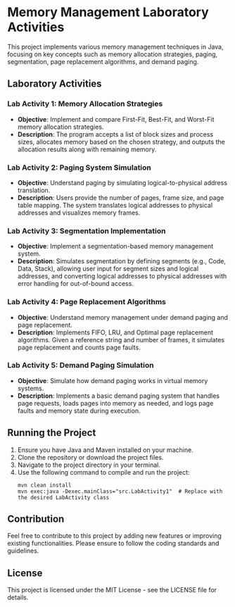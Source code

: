 # Memory Management Laboratory Activities

This project implements various memory management techniques in Java, focusing on key concepts such as memory allocation strategies, paging, segmentation, page replacement algorithms, and demand paging.

## Laboratory Activities

### Lab Activity 1: Memory Allocation Strategies
- **Objective**: Implement and compare First-Fit, Best-Fit, and Worst-Fit memory allocation strategies.
- **Description**: The program accepts a list of block sizes and process sizes, allocates memory based on the chosen strategy, and outputs the allocation results along with remaining memory.

### Lab Activity 2: Paging System Simulation
- **Objective**: Understand paging by simulating logical-to-physical address translation.
- **Description**: Users provide the number of pages, frame size, and page table mapping. The system translates logical addresses to physical addresses and visualizes memory frames.

### Lab Activity 3: Segmentation Implementation
- **Objective**: Implement a segmentation-based memory management system.
- **Description**: Simulates segmentation by defining segments (e.g., Code, Data, Stack), allowing user input for segment sizes and logical addresses, and converting logical addresses to physical addresses with error handling for out-of-bound access.

### Lab Activity 4: Page Replacement Algorithms
- **Objective**: Understand memory management under demand paging and page replacement.
- **Description**: Implements FIFO, LRU, and Optimal page replacement algorithms. Given a reference string and number of frames, it simulates page replacement and counts page faults.

### Lab Activity 5: Demand Paging Simulation
- **Objective**: Simulate how demand paging works in virtual memory systems.
- **Description**: Implements a basic demand paging system that handles page requests, loads pages into memory as needed, and logs page faults and memory state during execution.

## Running the Project

1. Ensure you have Java and Maven installed on your machine.
2. Clone the repository or download the project files.
3. Navigate to the project directory in your terminal.
4. Use the following command to compile and run the project:
   ```
   mvn clean install
   mvn exec:java -Dexec.mainClass="src.LabActivity1"  # Replace with the desired LabActivity class
   ```

## Contribution

Feel free to contribute to this project by adding new features or improving existing functionalities. Please ensure to follow the coding standards and guidelines.

## License

This project is licensed under the MIT License - see the LICENSE file for details.